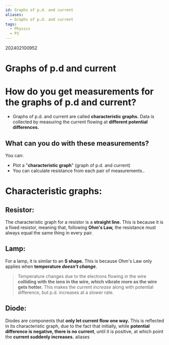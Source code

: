 ```yaml
---
id: Graphs of p.d. and current
aliases:
  - Graphs of p.d. and current
tags:
  - Physics
  - P3
---
```

202402100952
# Graphs of p.d and current

# How do you get measurements for the **graphs of p.d and current?**

- Graphs of p.d. and current are called **characteristic graphs.** Data is collected by measuring the current flowing at **different potential differences.** 

##  What can you do with these measurements?

You can:

- Plot a "**characteristic graph**" (graph of p.d. and current)
- You can calculate resistance from each pair of measurements..

# **Characteristic graphs:** 

## Resistor:

The characteristic graph for a resistor is a **straight line.** This is because it is a fixed resistor, meaning that, following **Ohm's Law,** the resistance must always equal the same thing in every pair.

## Lamp:

For a lamp, it is similar to an **S shape.** This is because Ohm's Law only applies when **temperature *doesn't change***.

> Temperature changes due to the electrons flowing in the wire **colliding with the ions in the wire, which vibrate more as the wire gets hotter.**
> This makes the current *increase* along with potential difference, but p.d. increases at a slower rate.

## Diode:

Diodes are components that **only let current flow one way.** This is reflected in its characteristic graph, due to the fact that initially, while **potential difference is negative, there is no current**, until it is positive, at which point the **current suddenly increases.**
aliases
